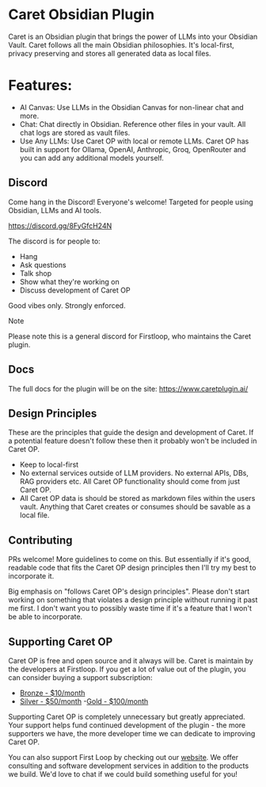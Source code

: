 # Caret Obsidian Plugin
Caret is an Obsidian plugin that brings the power of LLMs into your Obsidian Vault. Caret follows all the main Obsidian philosophies. It's local-first, privacy preserving and stores all generated data as local files.


# Features:
- AI Canvas: Use LLMs in the Obsidian Canvas for non-linear chat and more.
- Chat: Chat directly in Obsidian. Reference other files in your vault. All chat logs are stored as vault files.
- Use Any LLMs: Use Caret OP with local or remote LLMs. Caret OP has built in support for Ollama, OpenAI, Anthropic, Groq, OpenRouter and you can add any additional models yourself.


## Discord
Come hang in the Discord! Everyone's welcome! Targeted for people using Obsidian, LLMs and AI tools.

https://discord.gg/8FyGfcH24N

The discord is for people to:
- Hang
- Ask questions 
- Talk shop
- Show what they're working on
- Discuss development of Caret OP

Good vibes only. Strongly enforced.

> [!note]
> Please note this is a general discord for Firstloop, who maintains the Caret plugin.


## Docs 
The full docs for the plugin will be on the site:
https://www.caretplugin.ai/

## Design Principles
These are the principles that guide the design and development of Caret. If a potential feature doesn't follow these then it probably won't be included in Caret OP.
- Keep to local-first
- No external services outside of LLM providers. No external APIs, DBs, RAG providers etc. All Caret OP functionality should come from just Caret OP.
- All Caret OP data is should be stored as markdown files within the users vault. Anything that Caret creates or consumes should be savable as a local file.
  


## Contributing
PRs welcome! More guidelines to come on this. But essentially if it's good, readable code that fits the Caret OP design principles then I'll try my best to incorporate it.

Big emphasis on "follows Caret OP's design principles". Please don't start working on something that violates a design principle without running it past me first. I don't want you to possibly waste time if it's a feature that I won't be able to incorporate.

## Supporting Caret OP
Caret OP is free and open source and it always will be. Caret is maintain by the developers at Firstloop. If you get a lot of value out of the plugin, you can consider buying a support subscription:
- [Bronze - $10/month](https://buy.stripe.com/7sY28s0oba3g8Lo0pk5os07)
- [Silver - $50/month](https://buy.stripe.com/00w7sM7QD4IW7Hkc825os06) 
-[Gold - $100/month](https://buy.stripe.com/dRm7sM2wj7V88Lo8VQ5os05)

Supporting Caret OP is completely unnecessary but greatly appreciated. Your support helps fund continued development of the plugin - the more supporters we have, the more developer time we can dedicate to improving Caret OP.


You can also support First Loop by checking out our [website](https://firstloop.ai/). We offer consulting and software development services in addition to the products we build. We'd love to chat if we could build something useful for you!
